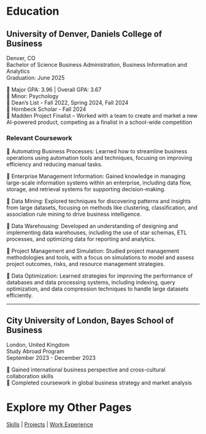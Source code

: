 # Education  

## University of Denver, Daniels College of Business  
Denver, CO  
Bachelor of Science Business Administration, Business Information and Analytics  
Graduation: June 2025  

🔹 Major GPA: 3.96 | Overall GPA: 3.67  
🔹 Minor: Psychology  
🔹 Dean’s List - Fall 2022, Spring 2024, Fall 2024  
🔹 Hornbeck Scholar - Fall 2024  
🔹 Madden Project Finalist – Worked with a team to create and market a new AI-powered product, competing as a finalist in a school-wide competition  


### Relevant Coursework

🔹 Automating Business Processes: Learned how to streamline business operations using automation tools and techniques, focusing on improving efficiency and reducing manual tasks.  

🔹 Enterprise Management Information: Gained knowledge in managing large-scale information systems within an enterprise, including data flow, storage, and retrieval systems for supporting decision-making.  

🔹 Data Mining: Explored techniques for discovering patterns and insights from large datasets, focusing on methods like clustering, classification, and association rule mining to drive business intelligence.  

🔹 Data Warehousing: Developed an understanding of designing and implementing data warehouses, including the use of star schemas, ETL processes, and optimizing data for reporting and analytics.  

🔹 Project Management and Simulation: Studied project management methodologies and tools, with a focus on simulations to model and assess project outcomes, risks, and resource management strategies.  

🔹 Data Optimization: Learned strategies for improving the performance of databases and data processing systems, including indexing, query optimization, and data compression techniques to handle large datasets efficiently.  


---

## City University of London, Bayes School of Business  
London, United Kingdom  
Study Abroad Program  
September 2023 - December 2023  

🔹 Gained international business perspective and cross-cultural collaboration skills  
🔹 Completed coursework in global business strategy and market analysis  


# Explore my Other Pages  

[Skills](skills.md) | [Projects](projects.md) | [Work Experience](experience.md)  
